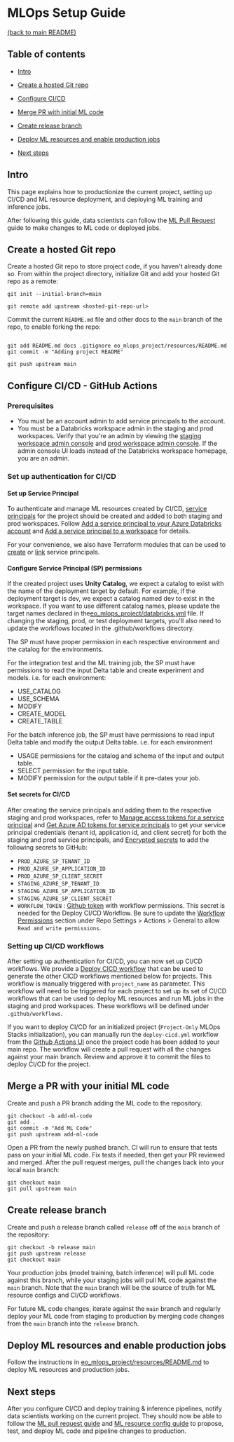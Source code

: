 # MLOps Setup Guide
[(back to main README)](../README.md)

## Table of contents
* [Intro](#intro)
* [Create a hosted Git repo](#create-a-hosted-git-repo)
* [Configure CI/CD](#configure-cicd---github-actions)
* [Merge PR with initial ML code](#merge-a-pr-with-your-initial-ml-code)
* [Create release branch](#create-release-branch)

* [Deploy ML resources and enable production jobs](#deploy-ml-resources-and-enable-production-jobs)
* [Next steps](#next-steps)

## Intro
This page explains how to productionize the current project, setting up CI/CD and
ML resource deployment, and deploying ML training and inference jobs.

After following this guide, data scientists can follow the [ML Pull Request](ml-pull-request.md) guide to make changes to ML code or deployed jobs.

## Create a hosted Git repo
Create a hosted Git repo to store project code, if you haven't already done so. From within the project
directory, initialize Git and add your hosted Git repo as a remote:
```
git init --initial-branch=main
```

```
git remote add upstream <hosted-git-repo-url>
```

Commit the current `README.md` file and other docs to the `main` branch of the repo, to enable forking the repo:
```

git add README.md docs .gitignore eo_mlops_project/resources/README.md
git commit -m "Adding project README"

git push upstream main
```

## Configure CI/CD - GitHub Actions

### Prerequisites
* You must be an account admin to add service principals to the account.
* You must be a Databricks workspace admin in the staging and prod workspaces. Verify that you're an admin by viewing the
  [staging workspace admin console](https://adb-984752964297111.11.azuredatabricks.net#setting/accounts) and
  [prod workspace admin console](https://adb-984752964297111.11.azuredatabricks.net#setting/accounts). If
  the admin console UI loads instead of the Databricks workspace homepage, you are an admin.

### Set up authentication for CI/CD
#### Set up Service Principal

To authenticate and manage ML resources created by CI/CD, 
[service principals](https://learn.microsoft.com/azure/databricks/administration-guide/users-groups/service-principals)
for the project should be created and added to both staging and prod workspaces. Follow
[Add a service principal to your Azure Databricks account](https://learn.microsoft.com/azure/databricks/administration-guide/users-groups/service-principals#--add-a-service-principal-to-your-azure-databricks-account)
and [Add a service principal to a workspace](https://learn.microsoft.com/azure/databricks/administration-guide/users-groups/service-principals#--add-a-service-principal-to-a-workspace)
for details.

For your convenience, we also have Terraform modules that can be used to [create](https://registry.terraform.io/modules/databricks/mlops-azure-project-with-sp-creation/databricks/latest) or [link](https://registry.terraform.io/modules/databricks/mlops-azure-project-with-sp-linking/databricks/latest) service principals.



#### Configure Service Principal (SP) permissions 
If the created project uses **Unity Catalog**, we expect a catalog to exist with the name of the deployment target by default. 
For example, if the deployment target is dev, we expect a catalog named dev to exist in the workspace. 
If you want to use different catalog names, please update the target names declared in the[eo_mlops_project/databricks.yml](../eo_mlops_project/databricks.yml) file.
If changing the staging, prod, or test deployment targets, you'll also need to update the workflows located in the .github/workflows directory.

The SP must have proper permission in each respective environment and the catalog for the environments.

For the integration test and the ML training job, the SP must have permissions to read the input Delta table and create experiment and models. 
i.e. for each environment:
- USE_CATALOG
- USE_SCHEMA
- MODIFY
- CREATE_MODEL
- CREATE_TABLE

For the batch inference job, the SP must have permissions to read input Delta table and modify the output Delta table. 
i.e. for each environment
- USAGE permissions for the catalog and schema of the input and output table.
- SELECT permission for the input table.
- MODIFY permission for the output table if it pre-dates your job.


#### Set secrets for CI/CD

After creating the service principals and adding them to the respective staging and prod workspaces, refer to
[Manage access tokens for a service principal](https://learn.microsoft.com/azure/databricks/administration-guide/users-groups/service-principals#--manage-access-tokens-for-a-service-principal)
and [Get Azure AD tokens for service principals](https://learn.microsoft.com/azure/databricks/dev-tools/api/latest/aad/service-prin-aad-token)
to get your service principal credentials (tenant id, application id, and client secret) for both the staging and prod service principals, and [Encrypted secrets](https://docs.github.com/en/actions/security-guides/encrypted-secrets)
to add the following secrets to GitHub:
- `PROD_AZURE_SP_TENANT_ID`
- `PROD_AZURE_SP_APPLICATION_ID`
- `PROD_AZURE_SP_CLIENT_SECRET`
- `STAGING_AZURE_SP_TENANT_ID`
- `STAGING_AZURE_SP_APPLICATION_ID`
- `STAGING_AZURE_SP_CLIENT_SECRET`
- `WORKFLOW_TOKEN` : [Github token](https://docs.github.com/en/authentication/keeping-your-account-and-data-secure/managing-your-personal-access-tokens#creating-a-personal-access-token-classic) with workflow permissions. This secret is needed for the Deploy CI/CD Workflow.
Be sure to update the [Workflow Permissions](https://docs.github.com/en/actions/security-guides/automatic-token-authentication#modifying-the-permissions-for-the-github_token) section under Repo Settings > Actions > General to allow `Read and write permissions`.


### Setting up CI/CD workflows
After setting up authentication for CI/CD, you can now set up CI/CD workflows. We provide a [Deploy CICD workflow](../.github/workflows/deploy-cicd.yml) that can be used to generate the other CICD workflows mentioned below for projects. 
This workflow is manually triggered with `project_name` as parameter. This workflow will need to be triggered for each project to set up its set of CI/CD workflows that can be used to deploy ML resources and run ML jobs in the staging and prod workspaces. 
These workflows will be defined under `.github/workflows`.

If you want to deploy CI/CD for an initialized project (`Project-Only` MLOps Stacks initialization), you can manually run the `deploy-cicd.yml` workflow from the [Github Actions UI](https://docs.github.com/en/actions/using-workflows/manually-running-a-workflow?tool=webui) once the project code has been added to your main repo. 
The workflow will create a pull request with all the changes against your main branch. Review and approve it to commit the files to deploy CI/CD for the project. 



## Merge a PR with your initial ML code
Create and push a PR branch adding the ML code to the repository.

```
git checkout -b add-ml-code
git add .
git commit -m "Add ML Code"
git push upstream add-ml-code
```

Open a PR from the newly pushed branch. CI will run to ensure that tests pass
on your initial ML code. Fix tests if needed, then get your PR reviewed and merged.
After the pull request merges, pull the changes back into your local `main`
branch:

```
git checkout main
git pull upstream main
```

## Create release branch
Create and push a release branch called `release` off of the `main` branch of the repository:
```
git checkout -b release main
git push upstream release
git checkout main
```

Your production jobs (model training, batch inference) will pull ML code against this branch, while your staging jobs will pull ML code against the `main` branch. Note that the `main` branch will be the source of truth for ML resource configs and CI/CD workflows.

For future ML code changes, iterate against the `main` branch and regularly deploy your ML code from staging to production by merging code changes from the `main` branch into the `release` branch.

## Deploy ML resources and enable production jobs
Follow the instructions in [eo_mlops_project/resources/README.md](../eo_mlops_project/resources/README.md) to deploy ML resources
and production jobs.

## Next steps
After you configure CI/CD and deploy training & inference pipelines, notify data scientists working
on the current project. They should now be able to follow the
[ML pull request guide](ml-pull-request.md) and 
[ML resource config guide](../eo_mlops_project/resources/README.md)  to propose, test, and deploy
ML code and pipeline changes to production.
